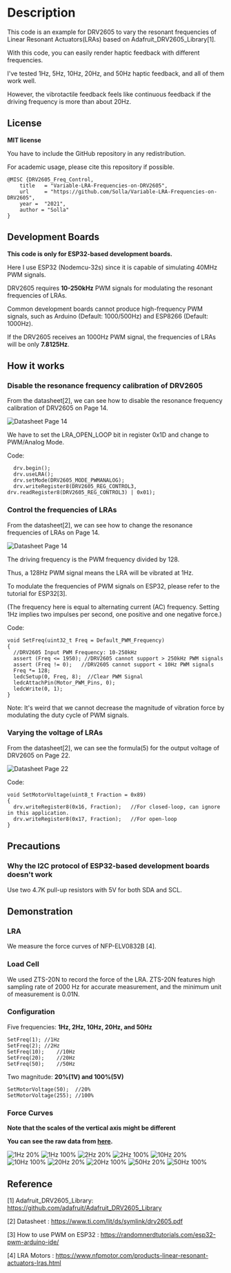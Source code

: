 # Description
This code is an example for DRV2605 to vary the resonant frequencies of Linear Resonant Actuators(LRAs) based on Adafruit_DRV2605_Library[1].

With this code, you can easily render haptic feedback with different frequencies.

I've tested 1Hz, 5Hz, 10Hz, 20Hz, and 50Hz haptic feedback, and all of them work well.

However, the vibrotactile feedback feels like continuous feedback if the driving frequency is more than about 20Hz.

## License

**MIT license**

You have to include the GitHub repository in any redistribution.

For academic usage, please cite this repository if possible.
```
@MISC {DRV2605_Freq_Control,
    title   = "Variable-LRA-Frequencies-on-DRV2605",
    url     = "https://github.com/Solla/Variable-LRA-Frequencies-on-DRV2605",
    year =  "2021",
    author = "Solla"
}
```

## Development Boards

**This code is only for ESP32-based development boards.**

Here I use ESP32 (Nodemcu-32s) since it is capable of simulating 40MHz PWM signals.

DRV2605 requires **10-250kHz** PWM signals for modulating the resonant frequencies of LRAs.

Common development boards cannot produce high-frequency PWM signals, such as Arduino (Default: 1000/500Hz) and ESP8266 (Default: 1000Hz).

If the DRV2605 receives an 1000Hz PWM signal, the frequencies of LRAs will be only **7.8125Hz**.

## How it works

### Disable the resonance frequency calibration of DRV2605
From the datasheet[2], we can see how to disable the resonance frequency calibration of DRV2605 on Page 14.

![Datasheet Page 14](figures/DisableCalibration.png)

We have to set the LRA_OPEN_LOOP bit in register 0x1D and change to PWM/Analog Mode.

Code:
```
  drv.begin();
  drv.useLRA();
  drv.setMode(DRV2605_MODE_PWMANALOG);
  drv.writeRegister8(DRV2605_REG_CONTROL3, drv.readRegister8(DRV2605_REG_CONTROL3) | 0x01);
```

### Control the frequencies of LRAs

From the datasheet[2], we can see how to change the resonance frequencies of LRAs on Page 14.

![Datasheet Page 14](figures/DisableCalibration.png)

The driving frequency is the PWM frequency divided by 128.

Thus, a 128Hz PWM signal means the LRA will be vibrated at 1Hz.

To modulate the frequencies of PWM signals on ESP32, please refer to the tutorial for ESP32[3].

(The frequency here is equal to alternating current (AC) frequency. Setting 1Hz implies two impulses per second, one positive and one negative force.)

Code:
```
void SetFreq(uint32_t Freq = Default_PWM_Frequency)
{
  //DRV2605 Input PWM Frequency: 10-250kHz
  assert (Freq <= 1950); //DRV2605 cannot support > 250kHz PWM signals
  assert (Freq != 0);   //DRV2605 cannot support < 10Hz PWM signals
  Freq *= 128;
  ledcSetup(0, Freq, 8);  //Clear PWM Signal
  ledcAttachPin(Motor_PWM_Pins, 0);
  ledcWrite(0, 1);
}
```

Note: It's weird that we cannot decrease the magnitude of vibration force by modulating the duty cycle of PWM signals.

### Varying the voltage of LRAs

From the datasheet[2], we can see the formula(5) for the output voltage of DRV2605 on Page 22.

![Datasheet Page 22](figures/VoltageForLRAs.png)

Code:
```
void SetMotorVoltage(uint8_t Fraction = 0x89)
{
  drv.writeRegister8(0x16, Fraction);	//For closed-loop, can ignore in this application.
  drv.writeRegister8(0x17, Fraction);	//For open-loop
}
```

## Precautions

### Why the I2C protocol of ESP32-based development boards doesn't work

Use two 4.7K pull-up resistors with 5V for both SDA and SCL.

## Demonstration

### LRA

We measure the force curves of NFP-ELV0832B [4].

### Load Cell
We used ZTS-20N to record the force of the LRA.
ZTS-20N features high sampling rate of 2000 Hz for accurate measurement, and the minimum unit of measurement is 0.01N.

### Configuration
Five frequencies: **1Hz, 2Hz, 10Hz, 20Hz, and 50Hz**

```
SetFreq(1);	//1Hz
SetFreq(2);	//2Hz
SetFreq(10);	//10Hz
SetFreq(20);	//20Hz
SetFreq(50);	//50Hz
```

Two magnitude: **20%(1V) and 100%(5V)**

```
SetMotorVoltage(50);  //20%
SetMotorVoltage(255); //100%
```

### Force Curves

**Note that the scales of the vertical axis might be different**

**You can see the raw data from [here](raw_force_curve).**

![1Hz 20%](figures/force_curve/1Hz50.png)
![1Hz 100%](figures/force_curve/1Hz255.png)
![2Hz 20%](figures/force_curve/2Hz50.png)
![2Hz 100%](figures/force_curve/2Hz255.png)
![10Hz 20%](figures/force_curve/10Hz50.png)
![10Hz 100%](figures/force_curve/10Hz255.png)
![20Hz 20%](figures/force_curve/20Hz50.png)
![20Hz 100%](figures/force_curve/20Hz255.png)
![50Hz 20%](figures/force_curve/50Hz50.png)
![50Hz 100%](figures/force_curve/50Hz255.png)

## Reference
[1] Adafruit_DRV2605_Library: https://github.com/adafruit/Adafruit_DRV2605_Library

[2] Datasheet : https://www.ti.com/lit/ds/symlink/drv2605.pdf

[3] How to use PWM on ESP32 : https://randomnerdtutorials.com/esp32-pwm-arduino-ide/

[4] LRA Motors : https://www.nfpmotor.com/products-linear-resonant-actuators-lras.html
